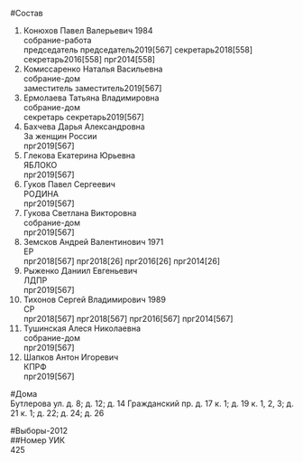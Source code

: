 #Состав  
1. Конюхов Павел Валерьевич 1984  
    собрание-работа  
    председатель председатель2019[567] секретарь2018[558] секретарь2016[558] прг2014[558]  
2. Комиссаренко Наталья Васильевна  
    собрание-дом  
    заместитель заместитель2019[567]  
3. Ермолаева Татьяна Владимировна  
    собрание-дом  
    секретарь секретарь2019[567]  
4. Бахчева Дарья Александровна  
    За женщин России  
    прг2019[567]  
5. Глекова Екатерина Юрьевна  
    ЯБЛОКО  
    прг2019[567]  
6. Гуков Павел Сергеевич  
    РОДИНА  
    прг2019[567]  
7. Гукова Светлана Викторовна  
    собрание-дом  
    прг2019[567]  
8. Земсков Андрей Валентинович 1971  
    ЕР  
    прг2018[567] прг2018[26] прг2016[26] прг2014[26]  
9. Рыженко Даниил Евгеньевич  
    ЛДПР  
    прг2019[567]  
10. Тихонов Сергей Владимирович 1989  
    СР  
    прг2018[567] прг2018[567] прг2016[567] прг2014[567]  
11. Тушинская Алеся Николаевна  
    собрание-дом  
    прг2019[567]  
12. Шапков Антон Игоревич  
    КПРФ  
    прг2019[567]  
  
#Дома  
Бутлерова ул. д. 8; д. 12; д. 14 Гражданский пр. д. 17 к. 1; д. 19 к. 1, 2, 3; д. 21 к. 1; д. 22; д. 24; д. 26  
  
#Выборы-2012  
##Номер УИК  
425  
